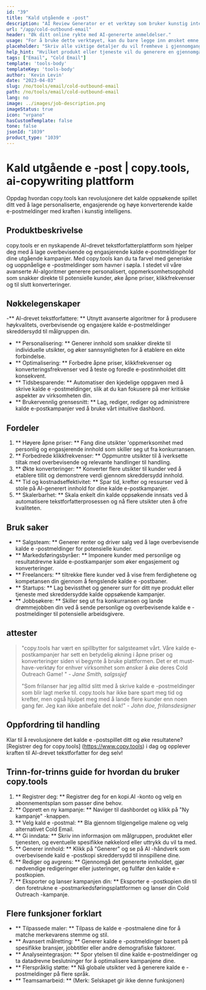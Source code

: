 ```yaml
---
id: "39"
title: "Kald utgående e -post"
description: "AI Review Generator er et verktøy som bruker kunstig intelligens for å lage autentiske og overbevisende anmeldelser for produkter eller tjenester.  Spar tid og krefter ved å generere realistiske, sammenhengende og engasjerende anmeldelser basert på et gitt emne eller nøkkelord for å forbedre din online tilstedeværelse og troverdighet."
url: "/app/cold-outbound-email"
header: "Øk ditt online rykte med AI-genererte anmeldelser."
usage: "For å bruke dette verktøyet, kan du bare legge inn ønsket emne, nøkkelord og nøkkelfunksjoner i produktet eller tjenesten.  AI-gjennomgangsgeneratoren vil da lage en godt strukturert, unik og overbevisende gjennomgang basert på dine innspill."
placeholder: "Skriv alle viktige detaljer du vil fremheve i gjennomgangen, for eksempel: \ n \ n Nøkkelpunkter: \ n \ n1.  Utmerket kundeservice \ n2.  Produkt av høy kvalitet \ n3.  Rask frakt \ n \ n Nøkkelord: Kundeservice, produktkvalitet, frakt \ n \ n"
help_hint: "Hvilket produkt eller tjeneste vil du generere en gjennomgang for?  Skriv inn noen nøkkelord relatert til emnet, og vi vil opprette en overbevisende gjennomgang basert på innspillene dine.  Det anbefales å liste opp nøkkelpunktene du vil trekke frem i gjennomgangen."
tags: ["Email", "Cold Email"]
template: 'tools-body'
templateKey: 'tools-body'
author: 'Kevin Levin'
date: "2023-04-03"
slug: /no/tools/email/cold-outbound-email
path: /no/tools/email/cold-outbound-email
lang: no
image: ../images/job-description.png
imageStatus: true
icon: "vrpano"
hasCustomTemplate: false
tone: false
jsonId: "1039"
product_type: "1039"
---
```

# Kald utgående e -post |  copy.tools, ai-copywriting plattform

Oppdag hvordan copy.tools kan revolusjonere det kalde oppsøkende spillet ditt ved å lage personaliserte, engasjerende og høye konverterende kalde e-postmeldinger med kraften i kunstig intelligens.

## Produktbeskrivelse

copy.tools er en nyskapende AI-drevet tekstforfatterplattform som hjelper deg med å lage overbevisende og engasjerende kalde e-postmeldinger for dine utgående kampanjer.  Med copy.tools kan du ta farvel med generiske og uoppnåelige e -postmeldinger som havner i søpla.  I stedet vil våre avanserte AI-algoritmer generere personalisert, oppmerksomhetsopphold som snakker direkte til potensielle kunder, øke åpne priser, klikkfrekvenser og til slutt konverteringer.

## Nøkkelegenskaper

-** AI-drevet tekstforfattere: ** Utnytt avanserte algoritmer for å produsere høykvalitets, overbevisende og engasjere kalde e-postmeldinger skreddersydd til målgruppen din.
 - ** Personalisering: ** Generer innhold som snakker direkte til individuelle utsikter, og øker sannsynligheten for å etablere en ekte forbindelse.
 - ** Optimalisering: ** Forbedre åpne priser, klikkfrekvenser og konverteringsfrekvenser ved å teste og foredle e-postinnholdet ditt konsekvent.
 - ** Tidsbesparende: ** Automatiser den kjedelige oppgaven med å skrive kalde e -postmeldinger, slik at du kan fokusere på mer kritiske aspekter av virksomheten din.
 - ** Brukervennlig grensesnitt: ** Lag, rediger, rediger og administrere kalde e-postkampanjer ved å bruke vårt intuitive dashbord.

## Fordeler

1. ** Høyere åpne priser: ** Fang dine utsikter 'oppmerksomhet med personlig og engasjerende innhold som skiller seg ut fra konkurransen.
 2. ** Forbedrede klikkfrekvenser: ** Oppmuntre utsikter til å iverksette tiltak med overbevisende og relevante handlinger til handling.
 3. ** Økte konverteringer: ** Konverter flere utsikter til kunder ved å etablere tillit og demonstrere verdi gjennom skreddersydd innhold.
 4. ** Tid og kostnadseffektivitet: ** Spar tid, krefter og ressurser ved å stole på AI-generert innhold for dine kalde e-postkampanjer.
 5. ** Skalerbarhet: ** Skala enkelt din kalde oppsøkende innsats ved å automatisere tekstforfatterprosessen og nå flere utsikter uten å ofre kvaliteten.

## Bruk saker

- ** Salgsteam: ** Generer renter og driver salg ved å lage overbevisende kalde e -postmeldinger for potensielle kunder.
 - ** Markedsføringsbyråer: ** Imponere kunder med personlige og resultatdrevne kalde e-postkampanjer som øker engasjement og konverteringer.
 - ** Freelancers: ** tiltrekke flere kunder ved å vise frem ferdighetene og kompetansen din gjennom å fengslende kalde e -postbaner.
 - ** Startups: ** Lag bevissthet og generer surr for ditt nye produkt eller tjeneste med skreddersydde kalde oppsøkende kampanjer.
 - ** Jobbsøkere: ** Skiller seg ut fra konkurransen og lande drømmejobben din ved å sende personlige og overbevisende kalde e -postmeldinger til potensielle arbeidsgivere.

## attester

> "copy.tools har vært en spillbytter for salgsteamet vårt. Våre kalde e-postkampanjer har sett en betydelig økning i åpne priser og konverteringer siden vi begynte å bruke plattformen. Det er et must-have-verktøy for enhver virksomhet som ønsker å øke deres  Cold Outreach Game! "  - _Jane Smith, salgssjef_
 >
 > "Som frilanser har jeg alltid slitt med å skrive kalde e -postmeldinger som blir lagt merke til. copy.tools har ikke bare spart meg tid og krefter, men også hjulpet meg med å lande flere kunder enn noen gang før. Jeg kan ikke anbefale det nok!"  - _John doe, frilansdesigner_

## Oppfordring til handling

Klar til å revolusjonere det kalde e -postspillet ditt og øke resultatene?  [Registrer deg for copy.tools] (https://www.copy.tools) i dag og opplever kraften til AI-drevet tekstforfatter for deg selv!

## Trinn-for-trinns guide for hvordan du bruker copy.tools

1. ** Registrer deg: ** Registrer deg for en kopi.AI -konto og velg en abonnementsplan som passer dine behov.
 2. ** Opprett en ny kampanje: ** Naviger til dashbordet og klikk på "Ny kampanje" -knappen.
 3. ** Velg kald e -postmal: ** Bla gjennom tilgjengelige malene og velg alternativet Cold Email.
 4. ** Gi inndata: ** Skriv inn informasjon om målgruppen, produktet eller tjenesten, og eventuelle spesifikke nøkkelord eller uttrykk du vil ta med.
 5. ** Generer innhold: ** Klikk på "Generer" og se på AI -håndverk som overbevisende kald e -postkopi skreddersydd til innspillene dine.
 6. ** Rediger og avgrens: ** Gjennomgå det genererte innholdet, gjør nødvendige redigeringer eller justeringer, og fullfør den kalde e -postkopien.
 7. ** Eksporter og lanser kampanjen din: ** Eksporter e -postkopien din til den foretrukne e -postmarkedsføringsplattformen og lanser din Cold Outreach -kampanje.

## Flere funksjoner forklart

- ** Tilpassede maler: ** Tilpass de kalde e -postmalene dine for å matche merkevarens stemme og stil.
 - ** Avansert målretting: ** Generer kalde e -postmeldinger basert på spesifikke bransjer, jobbtitler eller andre demografiske faktorer.
 - ** Analyseintegrasjon: ** Spor ytelsen til dine kalde e-postmeldinger og ta datadrevne beslutninger for å optimalisere kampanjene dine.
 - ** Flerspråklig støtte: ** Nå globale utsikter ved å generere kalde e -postmeldinger på flere språk.
 - ** Teamsamarbeid: ** (Merk: Selskapet gir ikke denne funksjonen)
